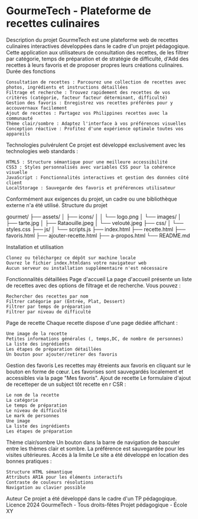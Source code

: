 # GourmeTech - Plateforme de recettes culinaires
Description du projet
GourmeTech est une plateforme web de recettes culinaires interactives développées dans le cadre d'un projet pédagogique. Cette application aux utilisateurs de consultation des recettes, de les filtrer par catégorie, temps de préparation et de stratégie de difficulté, d'Add des recettes à leurs favoris et de proposer propres leurs créations culinaires.
Durée des fonctions

    Consultation de recettes : Parcourez une collection de recettes avec photos, ingrédients et instructions détaillées
    Filtrage et recherche : Trouvez rapidement des recettes de vos critères (catégorie, facteur facteur déterminant, difficulté)
    Gestion des favoris : Enregistrez vos recettes préférées pour y accouvernaux facilement
    Ajout de recettes : Partagez vos Philippines recettes avec la communauté
    Thème clair/sombre : Adaptez l'interface à vos préférences visuelles
    Conception réactive : Profitez d'une expérience optimale toutes vos appareils

Technologies pulvérulent
Ce projet est développé exclusivement avec les technologies web standards :

    HTML5 : Structure sémantique pour une meilleure accessibilité
    CSS3 : Styles personnalisés avec variables CSS pour la cohérence visuelle
    JavaScript : Fonctionnalités interactives et gestion des données côté client
    LocalStorage : Sauvegarde des favoris et préférences utilisateur

Conformément aux exigences du projet, un cadre ou une bibliothèque externe n'a été utilisé.
Structure du projet

gourmet/
├── assets/
│   ├── icons/
│   │   └── logo.png
│   └── images/
│       ├── tarte.jpg
│       ├── Rataouille.jpeg
│       └── velouté.jpeg
├── css/
│   └── styles.css
├── js/
│   └── scripts.js
├── index.html
├── recette.html
├── favoris.html
├── ajouter-recette.html
├── a-propos.html
└── README.md

Installation et utilisation

    Clonez ou téléchargez ce dépôt sur machine locale
    Ouvrez le fichier index.htmldans votre navigateur web
    Aucun serveur ou installation supplémentaire n'est nécessaire

Fonctionnalités détaillées
Page d'accueil
La page d'accueil présente un liste de recettes avec des options de filtrage et de recherche. Vous pouvez :

    Rechercher des recettes par nom
    Filtrer catégorie par (Entrée, Plat, Dessert)
    Filtrer par temps de préparation
    Filtrer par niveau de difficulté

Page de recette
Chaque recette dispose d'une page dédiée affichant :

    Une image de la recette
    Petites informations générales (, temps,DC, de nombre de personnes)
    La liste des ingrédients
    Les étapes de préparation détaillées
    Un bouton pour ajouter/retirer des favoris

Gestion des favoris
Les recettes may êtreients aux favoris en cliquant sur le bouton en forme de cœur. Les favorises sont sauvegardés localement et accessibles via la page "Mes favoris".
Ajout de recette
Le formulaire d'ajout de recetteper de un subject tôt recette en r CSR :

    Le nom de la recette
    La catégorie
    Le temps de préparation
    Le niveau de difficulté
    Le mark de personnes
    Une image
    La liste des ingrédients
    Les étapes de préparation

Thème clair/sombre
Un bouton dans la barre de navigation de basculer entre les thèmes clair et sombre. La préférence est sauvegardée pour les visites ultérieures.
Accès à la limite
Le site a été développé en location des bonnes pratiques :

    Structure HTML sémantique
    Attributs ARIA pour les éléments interactifs
    Contraste de couleurs résolutions
    Navigation au clavier possible

Auteur
Ce projet a été développé dans le cadre d'un TP pédagogique.
Licence
2024 GourmeTech - Tous droits-fêtes
Projet pédagogique - École XY
